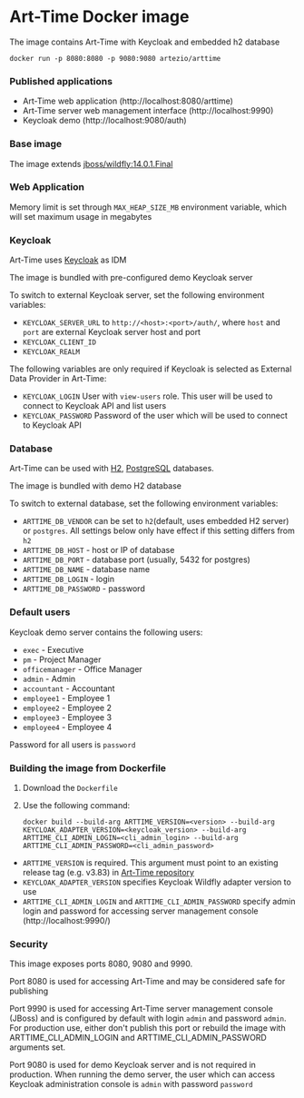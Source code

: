 # Art-Time Docker image

The image contains Art-Time with Keycloak and embedded h2 database

```
docker run -p 8080:8080 -p 9080:9080 artezio/arttime
```

### Published applications

* Art-Time web application (http://localhost:8080/arttime)
* Art-Time server web management interface (http://localhost:9990)
* Keycloak demo (http://localhost:9080/auth)

### Base image

The image extends [jboss/wildfly:14.0.1.Final](https://github.com/jboss-dockerfiles/wildfly)

### Web Application

Memory limit is set through `MAX_HEAP_SIZE_MB` environment variable, which will set maximum usage in megabytes

### Keycloak

Art-Time uses [Keycloak](https://www.keycloak.org/) as IDM

The image is bundled with pre-configured demo Keycloak server

To switch to external Keycloak server, set the following environment variables:

* `KEYCLOAK_SERVER_URL` to `http://<host>:<port>/auth/`, where `host` and `port` are external Keycloak server host and port
* `KEYCLOAK_CLIENT_ID`
* `KEYCLOAK_REALM`

The following variables are only required if Keycloak is selected as External Data Provider in Art-Time:

* `KEYCLOAK_LOGIN`  User with `view-users` role. This user will be used to connect to Keycloak API and list users
* `KEYCLOAK_PASSWORD` Password of the user which will be used to connect to Keycloak API

### Database

Art-Time can be used with [H2](http://www.h2database.com), [PostgreSQL](https://www.postgresql.org/) databases.

The image is bundled with demo H2 database

To switch to external database, set the following environment variables:

* `ARTTIME_DB_VENDOR` can be set to `h2`(default, uses embedded H2 server) or `postgres`. All settings below only have effect if this setting differs from `h2`
* `ARTTIME_DB_HOST` - host or IP of database
* `ARTTIME_DB_PORT` - database port (usually, 5432 for postgres)
* `ARTTIME_DB_NAME` - database name
* `ARTTIME_DB_LOGIN` - login
* `ARTTIME_DB_PASSWORD` - password

### Default users

Keycloak demo server contains the following users:

* `exec` - Executive
* `pm` - Project Manager
* `officemanager` - Office Manager
* `admin` - Admin
* `accountant` - Accountant
* `employee1` - Employee 1
* `employee2` - Employee 2
* `employee3` - Employee 3
* `employee4` - Employee 4

Password for all users is `password`


### Building the image from Dockerfile

1. Download the `Dockerfile`
2. Use the following command:

   ```
   docker build --build-arg ARTTIME_VERSION=<version> --build-arg KEYCLOAK_ADAPTER_VERSION=<keycloak_version> --build-arg ARTTIME_CLI_ADMIN_LOGIN=<cli_admin_login> --build-arg ARTTIME_CLI_ADMIN_PASSWORD=<cli_admin_password>
   ```
   
* `ARTTIME_VERSION` is required. This argument must point to an existing release tag (e.g. v3.83) in [Art-Time repository](https://github.com/Artezio/ART-TIME/)
* `KEYCLOAK_ADAPTER_VERSION` specifies Keycloak Wildfly adapter version to use
* `ARTTIME_CLI_ADMIN_LOGIN` and `ARTTIME_CLI_ADMIN_PASSWORD` specify admin login and password for accessing server management console (http://localhost:9990/)

### Security

This image exposes ports 8080, 9080 and 9990.

Port 8080 is used for accessing Art-Time and may be considered safe for publishing

Port 9990 is used for accessing Art-Time server management console (JBoss) and is configured by default with login `admin` and password `admin`. For production use, either don't publish this port or rebuild the image with ARTTIME_CLI_ADMIN_LOGIN and ARTTIME_CLI_ADMIN_PASSWORD arguments set.

Port 9080 is used for demo Keycloak server and is not required in production. When running the demo server, the user which can access Keycloak administration console is `admin` with password `password`
